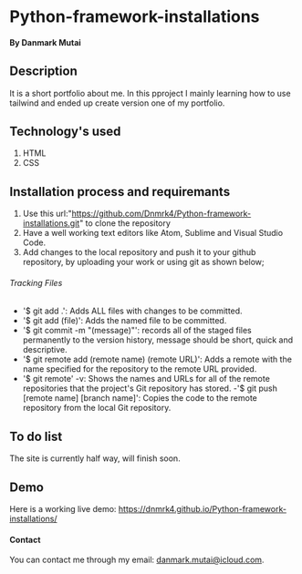 # Python-framework-installations

####  By Danmark Mutai

## Description
It is a short portfolio about me.
In this pproject I mainly learning how to use tailwind and ended up create version one of my portfolio.

## Technology's used
1. HTML
2. CSS

## Installation process and requiremants
1. Use this url:"https://github.com/Dnmrk4/Python-framework-installations.git" to clone the repository
2. Have a well working text editors like Atom, Sublime and Visual Studio Code.
3. Add changes to the local repository and push it to your github repository, by uploading your work or using git as shown below;

###### Tracking Files

- '$ git add .': Adds ALL files with changes to be committed.
- '$ git add (file)': Adds the named file to be committed.
- '$ git commit -m "(message)"': records all of the staged files permanently to the version history, message should be short, quick and descriptive.
- '$ git remote add (remote name) (remote URL)': Adds a remote with the name specified for the repository to the remote URL provided.
- '$ git remote' -v: Shows the names and URLs for all of the remote repositories that the project's Git repository has stored.
-'$ git push [remote name] [branch name]': Copies the code to the remote repository from the local Git repository.

## To do list
The site is currently half way, will finish soon.

## Demo
Here is a working live demo: https://dnmrk4.github.io/Python-framework-installations/


#### Contact
You can contact me through  my email: danmark.mutai@icloud.com.


